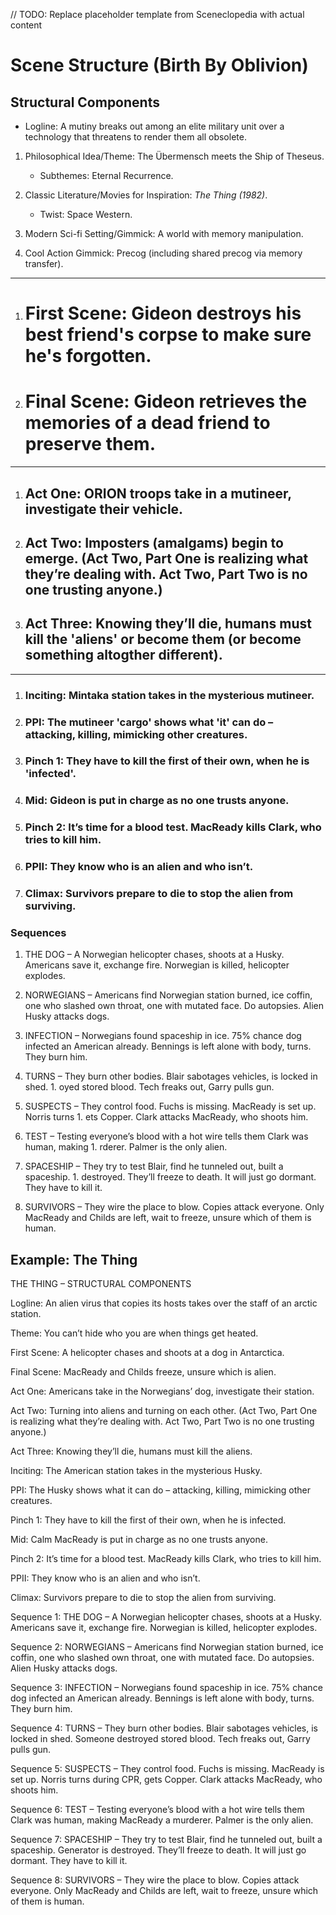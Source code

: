 // TODO: Replace placeholder template from Sceneclopedia with actual content

# Scene Structure (Birth By Oblivion)

## Structural Components

- Logline: A mutiny breaks out among an elite military unit over a technology that threatens to render them all obsolete.

1. Philosophical Idea/Theme: The Übermensch meets the Ship of Theseus.

   - Subthemes: Eternal Recurrence.

1. Classic Literature/Movies for Inspiration: _The Thing (1982)_.

   - Twist: Space Western.

1. Modern Sci-fi Setting/Gimmick: A world with memory manipulation.

1. Cool Action Gimmick: Precog (including shared precog via memory transfer).

---

1. # First Scene: Gideon destroys his best friend's corpse to make sure he's forgotten.

1. # Final Scene: Gideon retrieves the memories of a dead friend to preserve them.

---

1. ## Act One: ORION troops take in a mutineer, investigate their vehicle.

1. ## Act Two: Imposters (amalgams) begin to emerge. (Act Two, Part One is realizing what they’re dealing with. Act Two, Part Two is no one trusting anyone.)

1. ## Act Three: Knowing they’ll die, humans must kill the 'aliens' or become them (or become something altogther different).

---

1. ### Inciting: Mintaka station takes in the mysterious mutineer.

1. ### PPI: The mutineer 'cargo' shows what 'it' can do – attacking, killing, mimicking other creatures.

1. ### Pinch 1: They have to kill the first of their own, when he is 'infected'.

1. ### Mid: Gideon is put in charge as no one trusts anyone.

1. ### Pinch 2: It’s time for a blood test. MacReady kills Clark, who tries to kill him.

1. ### PPII: They know who is an alien and who isn’t.

1. ### Climax: Survivors prepare to die to stop the alien from surviving.

### Sequences

1. THE DOG – A Norwegian helicopter chases, shoots at a Husky. Americans save it, exchange fire. Norwegian is killed, helicopter explodes.

1. NORWEGIANS – Americans find Norwegian station burned, ice coffin, one who slashed own throat, one with mutated face. Do autopsies. Alien Husky attacks dogs.

1. INFECTION – Norwegians found spaceship in ice. 75% chance dog infected an American already. Bennings is left alone with body, turns. They burn him.

1. TURNS – They burn other bodies. Blair sabotages vehicles, is locked in shed. 1. oyed stored blood. Tech freaks out, Garry pulls gun.

1. SUSPECTS – They control food. Fuchs is missing. MacReady is set up. Norris turns 1. ets Copper. Clark attacks MacReady, who shoots him.

1. TEST – Testing everyone’s blood with a hot wire tells them Clark was human, making 1. rderer. Palmer is the only alien.

1. SPACESHIP – They try to test Blair, find he tunneled out, built a spaceship. 1. destroyed. They’ll freeze to death. It will just go dormant. They have to kill it.

1. SURVIVORS – They wire the place to blow. Copies attack everyone. Only MacReady and Childs are left, wait to freeze, unsure which of them is human.

## Example: The Thing

THE THING –
STRUCTURAL COMPONENTS

Logline: An alien virus that copies its hosts takes over the staff of an arctic station.

Theme: You can’t hide who you are when things get heated.

First Scene: A helicopter chases and shoots at a dog in Antarctica.

Final Scene: MacReady and Childs freeze, unsure which is alien.

Act One: Americans take in the Norwegians’ dog, investigate their station.

Act Two: Turning into aliens and turning on each other. (Act Two, Part One is realizing what they’re dealing with. Act Two, Part Two is no one trusting anyone.)

Act Three: Knowing they’ll die, humans must kill the aliens.

Inciting: The American station takes in the mysterious Husky.

PPI: The Husky shows what it can do – attacking, killing, mimicking other creatures.

Pinch 1: They have to kill the first of their own, when he is infected.

Mid: Calm MacReady is put in charge as no one trusts anyone.

Pinch 2: It’s time for a blood test. MacReady kills Clark, who tries to kill him.

PPII: They know who is an alien and who isn’t.

Climax: Survivors prepare to die to stop the alien from surviving.

Sequence 1: THE DOG – A Norwegian helicopter chases, shoots at a Husky. Americans save it, exchange fire. Norwegian is killed, helicopter explodes.

Sequence 2: NORWEGIANS – Americans find Norwegian station burned, ice coffin, one who slashed own throat, one with mutated face. Do autopsies. Alien Husky attacks dogs.

Sequence 3: INFECTION – Norwegians found spaceship in ice. 75% chance dog infected an American already. Bennings is left alone with body, turns. They burn him.

Sequence 4: TURNS – They burn other bodies. Blair sabotages vehicles, is locked in shed. Someone destroyed stored blood. Tech freaks out, Garry pulls gun.

Sequence 5: SUSPECTS – They control food. Fuchs is missing. MacReady is set up. Norris turns during CPR, gets Copper. Clark attacks MacReady, who shoots him.

Sequence 6: TEST – Testing everyone’s blood with a hot wire tells them Clark was human, making MacReady a murderer. Palmer is the only alien.

Sequence 7: SPACESHIP – They try to test Blair, find he tunneled out, built a spaceship. Generator is destroyed. They’ll freeze to death. It will just go dormant. They have to kill it.

Sequence 8: SURVIVORS – They wire the place to blow. Copies attack everyone. Only MacReady and Childs are left, wait to freeze, unsure which of them is human.
